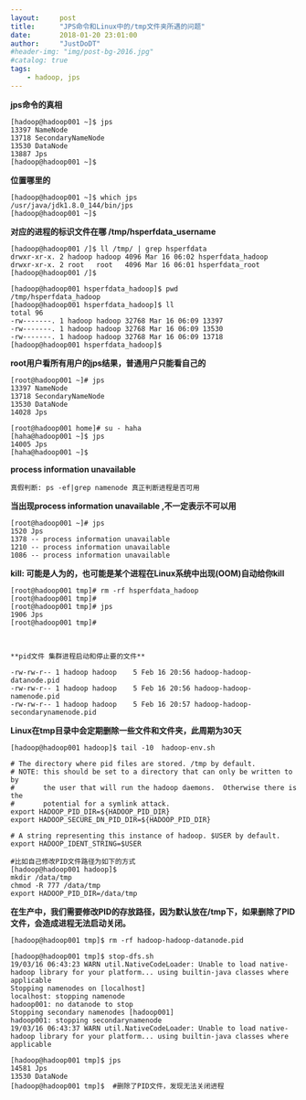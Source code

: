 ```yaml
---
layout:     post
title:      "JPS命令和Linux中的/tmp文件夹所遇的问题"
date:       2018-01-20 23:01:00
author:     "JustDoDT"
#header-img: "img/post-bg-2016.jpg"
#catalog: true
tags:
    - hadoop, jps
---
```



**jps命令的真相**

    [hadoop@hadoop001 ~]$ jps
    13397 NameNode
    13718 SecondaryNameNode
    13530 DataNode
    13887 Jps
    [hadoop@hadoop001 ~]$ 
    


**位置哪里的**

    [hadoop@hadoop001 ~]$ which jps
    /usr/java/jdk1.8.0_144/bin/jps
    [hadoop@hadoop001 ~]$ 




**对应的进程的标识文件在哪   /tmp/hsperfdata_username**

    [hadoop@hadoop001 /]$ ll /tmp/ | grep hsperfdata
    drwxr-xr-x. 2 hadoop hadoop 4096 Mar 16 06:02 hsperfdata_hadoop
    drwxr-xr-x. 2 root   root   4096 Mar 16 06:01 hsperfdata_root
    [hadoop@hadoop001 /]$ 
    
    [hadoop@hadoop001 hsperfdata_hadoop]$ pwd
    /tmp/hsperfdata_hadoop
    [hadoop@hadoop001 hsperfdata_hadoop]$ ll
    total 96
    -rw-------. 1 hadoop hadoop 32768 Mar 16 06:09 13397
    -rw-------. 1 hadoop hadoop 32768 Mar 16 06:09 13530
    -rw-------. 1 hadoop hadoop 32768 Mar 16 06:09 13718
    [hadoop@hadoop001 hsperfdata_hadoop]$ 





**root用户看所有用户的jps结果，普通用户只能看自己的**

    [root@hadoop001 ~]# jps
    13397 NameNode
    13718 SecondaryNameNode
    13530 DataNode
    14028 Jps
    
    [root@hadoop001 home]# su - haha
    [haha@hadoop001 ~]$ jps
    14005 Jps
    [haha@hadoop001 ~]$ 
    



**process information unavailable**

`真假判断: ps -ef|grep namenode 真正判断进程是否可用`

**当出现process information unavailable ,不一定表示不可以用**

    [root@hadoop001 ~]# jps
    1520 Jps
    1378 -- process information unavailable
    1210 -- process information unavailable
    1086 -- process information unavailable





**kill: 可能是人为的，也可能是某个进程在Linux系统中出现(OOM)自动给你kill**

    [root@hadoop001 tmp]# rm -rf hsperfdata_hadoop
    [root@hadoop001 tmp]# 
    [root@hadoop001 tmp]# jps
    1906 Jps
    [root@hadoop001 tmp]# 
    
    
    
    **pid文件 集群进程启动和停止要的文件**
    
    -rw-rw-r-- 1 hadoop hadoop    5 Feb 16 20:56 hadoop-hadoop-datanode.pid
    -rw-rw-r-- 1 hadoop hadoop    5 Feb 16 20:56 hadoop-hadoop-namenode.pid
    -rw-rw-r-- 1 hadoop hadoop    5 Feb 16 20:57 hadoop-hadoop-secondarynamenode.pid
    
    
    
    

**Linux在tmp目录中会定期删除一些文件和文件夹，此周期为30天**

    [hadoop@hadoop001 hadoop]$ tail -10  hadoop-env.sh  
    
    # The directory where pid files are stored. /tmp by default.
    # NOTE: this should be set to a directory that can only be written to by 
    #       the user that will run the hadoop daemons.  Otherwise there is the
    #       potential for a symlink attack.
    export HADOOP_PID_DIR=${HADOOP_PID_DIR}
    export HADOOP_SECURE_DN_PID_DIR=${HADOOP_PID_DIR}
    
    # A string representing this instance of hadoop. $USER by default.
    export HADOOP_IDENT_STRING=$USER
    
    #比如自己修改PID文件路径为如下的方式
    [hadoop@hadoop001 hadoop]$ 
    mkdir /data/tmp
    chmod -R 777 /data/tmp
    export HADOOP_PID_DIR=/data/tmp



**在生产中，我们需要修改PID的存放路径，因为默认放在/tmp下，如果删除了PID文件，会造成进程无法启动关闭。**

    [hadoop@hadoop001 tmp]$ rm -rf hadoop-hadoop-datanode.pid
    
    [hadoop@hadoop001 tmp]$ stop-dfs.sh 
    19/03/16 06:43:23 WARN util.NativeCodeLoader: Unable to load native-hadoop library for your platform... using builtin-java classes where applicable
    Stopping namenodes on [localhost]
    localhost: stopping namenode
    hadoop001: no datanode to stop
    Stopping secondary namenodes [hadoop001]
    hadoop001: stopping secondarynamenode
    19/03/16 06:43:37 WARN util.NativeCodeLoader: Unable to load native-hadoop library for your platform... using builtin-java classes where applicable
    
    [hadoop@hadoop001 tmp]$ jps
    14581 Jps
    13530 DataNode
    [hadoop@hadoop001 tmp]$  #删除了PID文件，发现无法关闭进程













